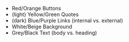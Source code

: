 
* Red/Orange            Buttons
* (light) Yellow/Green  Quotes
* (dark) Blue/Purple    Links (internal vs. external)
* White/Beige           Background
* Grey/Black            Text (body vs. heading)
